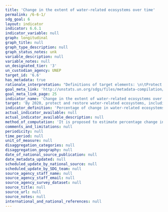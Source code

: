 ```yaml
---
title: 'Change in the extent of water-related ecosystems over time'
permalink: /6-6-1/
sdg_goal: 6
layout: indicator
indicator: 6.6.1
indicator_variable: null
graph: longitudinal
graph_title: null
graph_type_description: null
graph_status_notes: unk
variable_description: null
variable_notes: null
un_designated_tier: '3'
un_custodian_agency: UNEP
target_id: '6.6'
has_metadata: true
rationale_interpretation: "Definitions of target elements: \n\tProtect implies a reduction or eradication in loss or degradation \n\tRestore implies a reversal of loss or degradation \n\tMountains, Forests, Wetlands, Rivers, Aquifers and Lakes include ecosystems that provide freshwater-related ecosystem services \n\tWetlands are further defined under the Ramsar Convention as areas of marsh, fen, peatland or water, whether natural or artificial, permanent or temporary, with water that is static or flowing, fresh, brackish or salt, including areas of marine water the depth of which at low tide does not exceed six metres. It may also include subterranean hydrological systems. \nWetlands are a prominent ecosystem type influencing the water cycle and therefore of direct importance to the achievement of Goal 6. Wetlands loss leads to increasing water insecurity and wetlands restoration (increasing wetland area) is now a widespread response to achieving sustainable water. Examples include how wetlands contribute to flood regulation, regulation of surface water flows (flow regulation), and nutrient cycling (pollution regulation/water quality)."
goal_meta_link: 'http://unstats.un.org/sdgs/files/metadata-compilation/Metadata-Goal-6.pdf'
goal_meta_link_page: 25
indicator_name: 'Change in the extent of water-related ecosystems over time'
target: 'By 2020, protect and restore water-related ecosystems, including mountains, forests, wetlands, rivers, aquifers and lakes.'
indicator_definition: 'Percentage of change in water-related ecosystems over time (% change/year). The indicator would track changes over time in the extent of wetlands, forests and drylands, and in the minimum flows of rivers, volumes of freshwater in lakes and dams, and the groundwater table. The Ramsar Convention broad definition of "wetland" is used, which includes rivers and lakes, enabling three of the biome types mentioned in the target to be assessed - wetlands, rivers, lakes - plus other wetland types.'
actual_indicator_available: null
actual_indicator_available_description: null
method_of_computation: 'It is proposed to estimate percentage change in each major ecosystem present in a country, and the indicator will enable Member States to report on those water-related ecosystems that are important to them. Wetland extent is computed through the existing Living Planet Index methodology for data collection and analysis (http://www.livingplanetindex.org/home/index). It consists of a number of stages including harvesting of time series data, codification and database entry, aggregation into sub-indices to reduce sampling bias, and further aggregation to create subglobal (ecologically and regionally specific) and global indices. The methodology is flexible to incorporating improving sources of information and data, for a more comprehensive assessment of trends. The structure of the indicator can be designed to align with the SEEA Water accounts and estimate percentage change in Natural Water Capital available to society based on a) Mean Annual Water Availability; b) Mean Annual Water Withdrawals; c) Environmental Water requirements Aquastat (FAO); GEMS Water for national data (UNEP).'
comments_and_limitations: null
periodicity: null
time_period: null
unit_of_measure: null
disaggregation_categories: null
disaggregation_geography: null
date_of_national_source_publication: null
date_metadata_updated: null
scheduled_update_by_national_source: null
scheduled_update_by_SDG_team: null
source_agency_staff_name: null
source_agency_staff_email: null
source_agency_survey_dataset: null
source_title: null
source_url: null
source_notes: null
international_and_national_references: null
---
```


